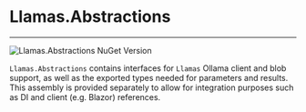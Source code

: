 # Llamas.Abstractions

---

![Llamas.Abstractions NuGet Version](https://img.shields.io/nuget/v/Llamas.Abstractions?style=for-the-badge&logo=nuget&label=Llamas.Abstractions)

`Llamas.Abstractions` contains interfaces for `Llamas` Ollama client and blob support, as well as the exported types needed for parameters and results. 
This assembly is provided separately to allow for integration purposes such as DI and client (e.g. Blazor) references.